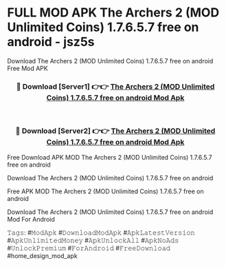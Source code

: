 # FULL MOD APK The Archers 2 (MOD Unlimited Coins) 1.7.6.5.7 free on android - jsz5s
Download The Archers 2 (MOD Unlimited Coins) 1.7.6.5.7 free on android Free Mod APK

<div align="center">
<h3>🔴 Download [Server1] 👉👉 <a href="https://apk-comot.site?title=The_Archers_2_(MOD_Unlimited_Coins)_1.7.6.5.7_free_on_android">The Archers 2 (MOD Unlimited Coins) 1.7.6.5.7 free on android Mod Apk</a></h3><br>

<h3>🔴 Download [Server2] 👉👉 <a href="https://apk-comot.site?title=The_Archers_2_(MOD_Unlimited_Coins)_1.7.6.5.7_free_on_android">The Archers 2 (MOD Unlimited Coins) 1.7.6.5.7 free on android Mod Apk</a></h3>
</div>


Free Download APK MOD The Archers 2 (MOD Unlimited Coins) 1.7.6.5.7 free on android

Download The Archers 2 (MOD Unlimited Coins) 1.7.6.5.7 free on android 

Free APK MOD The Archers 2 (MOD Unlimited Coins) 1.7.6.5.7 free on android 

Download The Archers 2 (MOD Unlimited Coins) 1.7.6.5.7 free on android Mod For Android

𝚃𝚊𝚐𝚜: #𝙼𝚘𝚍𝙰𝚙𝚔 #𝙳𝚘𝚠𝚗𝚕𝚘𝚊𝚍𝙼𝚘𝚍𝙰𝚙𝚔 #𝙰𝚙𝚔𝙻𝚊𝚝𝚎𝚜𝚝𝚅𝚎𝚛𝚜𝚒𝚘𝚗 #𝙰𝚙𝚔𝚄𝚗𝚕𝚒𝚖𝚒𝚝𝚎𝚍𝙼𝚘𝚗𝚎𝚢 #𝙰𝚙𝚔𝚄𝚗𝚕𝚘𝚌𝚔𝙰𝚕𝚕 #𝙰𝚙𝚔𝙽𝚘𝙰𝚍𝚜 #𝚄𝚗𝚕𝚘𝚌𝚔𝙿𝚛𝚎𝚖𝚒𝚞𝚖 #𝙵𝚘𝚛𝙰𝚗𝚍𝚛𝚘𝚒𝚍 #𝙵𝚛𝚎𝚎𝙳𝚘𝚠𝚗𝚕𝚘𝚊𝚍 #home_design_mod_apk
